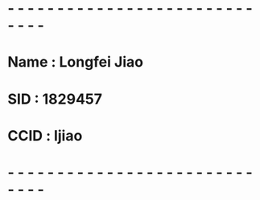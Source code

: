 # - - - - - - - - - - - - - - - - - - - - - - - - - - - - -
# Name : Longfei Jiao
# SID : 1829457
# CCID : ljiao
# - - - - - - - - - - - - - - - - - - - - - - - - - - - - -
